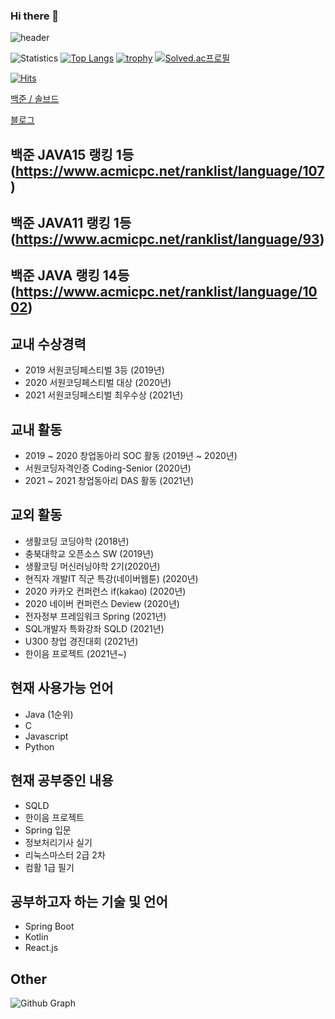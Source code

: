 ### Hi there 👋

![header](https://capsule-render.vercel.app/api?type=rounded&color=&text=lms0806&height=200&fontSize=100)

![Statistics](https://github-readme-stats.vercel.app/api?username=lms0806&show_icons=true)
[![Top Langs](https://github-readme-stats.vercel.app/api/top-langs/?username=lms0806&layout=compact&langs_count=8)](https://github.com/anuraghazra/github-readme-stats)
[![trophy](https://github-profile-trophy.vercel.app/?username=lms0806&theme=chalk&row=1&column=7)](https://github.com/ryo-ma/github-profile-trophy)
[![Solved.ac프로필](http://mazassumnida.wtf/api/v2/generate_badge?boj=lms0806)](https://solved.ac/lms0806)

[![Hits](https://hits.seeyoufarm.com/api/count/incr/badge.svg?url=https%3A%2F%2Fgithub.com%2Flms0806)](https://hits.seeyoufarm.com)

<a href="https://www.acmicpc.net/user/lms0806">백준 / </a>
<a href="https://solved.ac/profile/lms0806">솔브드</a>

<a href="https://lms0806.tistory.com">블로그 </a>

## 백준 JAVA15 랭킹 1등(https://www.acmicpc.net/ranklist/language/107)
## 백준 JAVA11 랭킹 1등(https://www.acmicpc.net/ranklist/language/93)
## 백준 JAVA 랭킹 14등(https://www.acmicpc.net/ranklist/language/1002)

## 교내 수상경력
 - 2019 서원코딩페스티벌 3등 (2019년)
 - 2020 서원코딩페스티벌 대상 (2020년)
 - 2021 서원코딩페스티벌 최우수상 (2021년)

## 교내 활동
 - 2019 ~ 2020 창업동아리 SOC 활동 (2019년 ~ 2020년)
 - 서원코딩자격인증 Coding-Senior (2020년)
 - 2021 ~ 2021 창업동아리 DAS 활동 (2021년)

## 교외 활동
 - 생활코딩 코딩야학 (2018년)
 - 충북대학교 오픈소스 SW (2019년)
 - 생활코딩 머신러닝야학 2기(2020년)
 - 현직자 개발IT 직군 특강(네이버웹툰) (2020년)
 - 2020 카카오 컨퍼런스 if(kakao) (2020년)
 - 2020 네이버 컨퍼런스 Deview (2020년)
 - 전자정부 프레임워크 Spring (2021년)
 - SQL개발자 특화강좌 SQLD (2021년)
 - U300 창업 경진대회 (2021년)
 - 한이음 프로젝트 (2021년~)

## 현재 사용가능 언어
 - Java (1순위)
 - C
 - Javascript
 - Python 

## 현재 공부중인 내용
 - SQLD
 - 한이음 프로젝트
 - Spring 입문
 - 정보처리기사 실기
 - 리눅스마스터 2급 2차
 - 컴활 1급 필기

## 공부하고자 하는 기술 및 언어
 - Spring Boot
 - Kotlin
 - React.js

## Other
![Github Graph](https://activity-graph.herokuapp.com/graph?username=lms0806&area=false&theme=xcode&hide_border=true)
<!--
**lms0806/lms0806** is a ✨ _special_ ✨ repository because its `README.md` (this file) appears on your GitHub profile.

Here are some ideas to get you started:

- 🔭 I’m currently working on ...
- 🌱 I’m currently learning ...
- 👯 I’m looking to collaborate on ...
- 🤔 I’m looking for help with ...
- 💬 Ask me about ...
- 📫 How to reach me: ...
- 😄 Pronouns: ...
- ⚡ Fun fact: ...
-->
